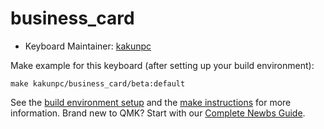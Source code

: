 # business_card

* Keyboard Maintainer: [kakunpc](https://github.com/kakunpc)

Make example for this keyboard (after setting up your build environment):

    make kakunpc/business_card/beta:default

See the [build environment setup](https://docs.qmk.fm/#/getting_started_build_tools) and the [make instructions](https://docs.qmk.fm/#/getting_started_make_guide) for more information. Brand new to QMK? Start with our [Complete Newbs Guide](https://docs.qmk.fm/#/newbs).
